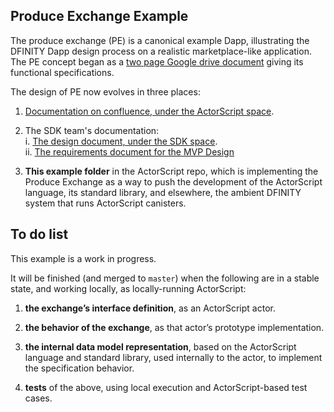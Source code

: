 Produce Exchange Example
----------------------------

The produce exchange (PE) is a canonical example Dapp, illustrating
the DFINITY Dapp design process on a realistic marketplace-like
application.  The PE concept began as a [two page Google drive
document](https://docs.google.com/document/d/1AxpcuFH-x_0ZSa32DfM_BCYnGxCS37ETPNWE4BXDNdo/edit)
giving its functional specifications.

The design of PE now evolves in three places:

 1. [Documentation on confluence, under the ActorScript space](https://dfinity.atlassian.net/wiki/spaces/AST/pages/104401122/Example+Dapp+Produce+Exchange).

 2. The SDK team's documentation:  
    i. [The design document, under the SDK
     space](https://dfinity.atlassian.net/wiki/x/MwD2Bg).  
    ii. [The requirements document for the MVP
      Design](https://dfinity.atlassian.net/wiki/spaces/DE/pages/116654198/Produce+Exchange+MVP+Product+Requirements)

 3. **This example folder** in the ActorScript repo, which is
 implementing the Produce Exchange as a way to push the development of
 the ActorScript language, its standard library, and elsewhere, the
 ambient DFINITY system that runs ActorScript canisters.

To do list
-----------

This example is a work in progress.

It will be finished (and merged to `master`) when the following are in
a stable state, and working locally, as locally-running ActorScript:

  1. **the exchange’s interface definition**, as an ActorScript actor.

  2.  **the behavior of the exchange**, as that actor’s prototype
      implementation.

  3. **the internal data model representation**, based on the
     ActorScript language and standard library, used internally to the
     actor, to implement the specification behavior.

  4. **tests** of the above, using local execution and
     ActorScript-based test cases.
